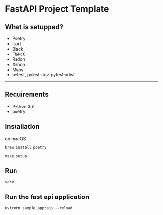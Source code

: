 # FastAPI Project Template

## What is setupped?

 - Poetry
 - isort
 - Black
 - Flake8
 - Radon
 - Xenon
 - Mypy
 - pytest, pytest-cov, pytest-xdist

----

## Requirements

 - Python 3.9
 - poetry

## Installation

on macOS

```
brew install poetry
```

```
make setup
```

## Run

```
make
```

## Run the fast api application

```
uvicorn sample.app:app --reload
```
